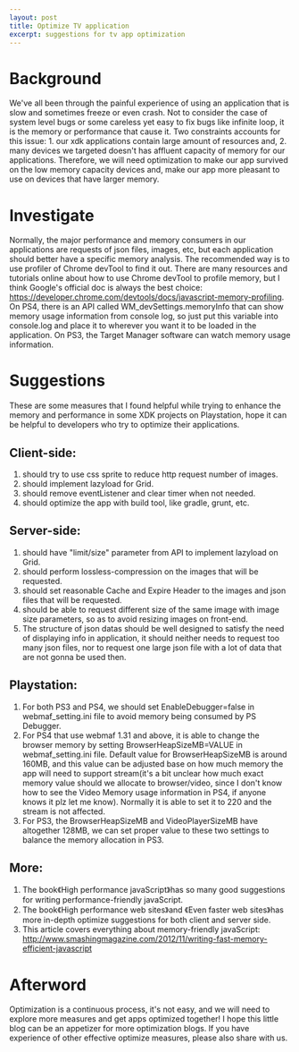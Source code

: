 ```yaml
---
layout: post
title: Optimize TV application
excerpt: suggestions for tv app optimization
---
```

# Background
We've all been through the painful experience of using an application that is slow and sometimes freeze or even crash. Not to consider the case of system level bugs or some careless yet easy to fix bugs like infinite loop, it is the memory or performance that cause it. Two constraints accounts for this issue: 1. our xdk applications contain large amount of resources and, 2. many devices we targeted doesn't has affluent capacity of memory for our applications. 
Therefore, we will need optimization to make our app survived on the low memory capacity devices and, make our app more pleasant to use on devices that have larger memory.
          
# Investigate
Normally, the major performance and memory consumers in our applications are requests of json files, images, etc, but each application should better have a specific memory analysis. The recommended way is to use profiler of Chrome devTool to find it out. There are many resources and tutorials online about how to use Chrome devTool to profile memory, but I think Google's official doc is always the best choice: https://developer.chrome.com/devtools/docs/javascript-memory-profiling.
On PS4, there is an API called WM_devSettings.memoryInfo that can show memory usage information from console log, so just put this variable into console.log and place it to wherever you want it to be loaded in the application.
On PS3, the Target Manager software can watch memory usage information. 
 
# Suggestions
These are some measures that I found helpful while trying to enhance the memory and performance in some XDK projects on Playstation, hope it can be helpful to developers who try to optimize their applications.

## Client-side:
1. should try to use css sprite to reduce http request number of images.
2. should implement lazyload for Grid.
3. should remove eventListener and clear timer when not needed.
4. should optimize the app with build tool, like gradle, grunt, etc.

## Server-side:
1. should have "limit/size" parameter from API to implement lazyload on Grid.
2. should perform lossless-compression on the images that will be requested.
3. should set reasonable Cache and Expire Header to the images and json files that will be requested.
4. should be able to request different size of the same image with image size parameters, so as to avoid resizing images on front-end.
5. The structure of json datas should be well designed to satisfy the need of displaying info in application, it should neither needs to request too many json files, nor to request one large json file with a lot of data that are not gonna be used then.

## Playstation:
1. For both PS3 and PS4, we should set EnableDebugger=false in webmaf_setting.ini file to avoid memory being consumed by PS Debugger.
2. For PS4 that use webmaf 1.31 and above, it is able to change the browser memory by setting BrowserHeapSizeMB=VALUE in webmaf_setting.ini file. Default value for BrowserHeapSizeMB is around 160MB, and this value can be adjusted base on how much memory the app will need to support stream(it's a bit unclear how much exact memory value should we allocate to browser/video, since I don't know how to see the Video Memory usage information in PS4,  if anyone knows it plz let me know). Normally it is able to set it to 220 and the stream is not affected.
3. For PS3, the BrowserHeapSizeMB and VideoPlayerSizeMB have altogether 128MB, we can set proper value to these two settings to balance the memory allocation in PS3.

## More:
1. The book《High performance javaScript》has so many good suggestions for writing performance-friendly javaScript.
2. The book《High performance web sites》and 《Even faster web sites》has more in-depth optimize suggestions for both client and server side. 
3. This article covers everything about memory-friendly javaScript: http://www.smashingmagazine.com/2012/11/writing-fast-memory-efficient-javascript 


# Afterword
Optimization is a continuous process, it's not easy, and we will need to explore more measures and get apps optimized together! I hope this little blog can be an appetizer for more optimization blogs. If you have experience of other effective optimize measures, please also share with us.
